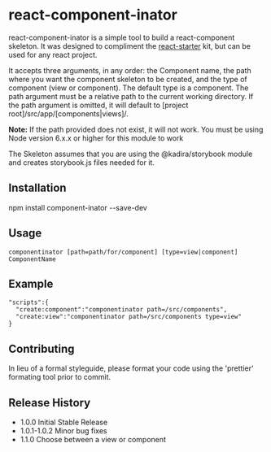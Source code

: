 react-component-inator
=========

  react-component-inator is a simple tool to build a react-component skeleton.  It was designed to compliment the [react-starter](https://github.com/tuxsudo/react-starter) kit, but can be used for any react project.
  
  It accepts three arguments, in any order: the Component name, the path where you want the component skeleton to be created, and the type of component (view or component). The default type is a component. The path argument must be a relative path to the current working directory.  If the path argument is omitted, it will default to [project root]/src/app/[components|views]/.  
  
  **Note:** 
  If the path provided does not exist, it will not work.
  You must be using Node version 6.x.x or higher for this module to work  

  The Skeleton assumes that you are using the @kadira/storybook module and creates storybook.js files needed for it.

## Installation

  npm install component-inator --save-dev

## Usage

```
componentinator [path=path/for/component] [type=view|component] ComponentName
```
## Example
```
"scripts":{
  "create:component":"componentinator path=/src/components",
  "create:view":"componentinator path=/src/components type=view"
}
```

## Contributing

In lieu of a formal styleguide, please format your code using the 'prettier' formating tool prior to commit.

## Release History

* 1.0.0 Initial Stable Release
* 1.0.1-1.0.2 Minor bug fixes
* 1.1.0 Choose between a view or component 